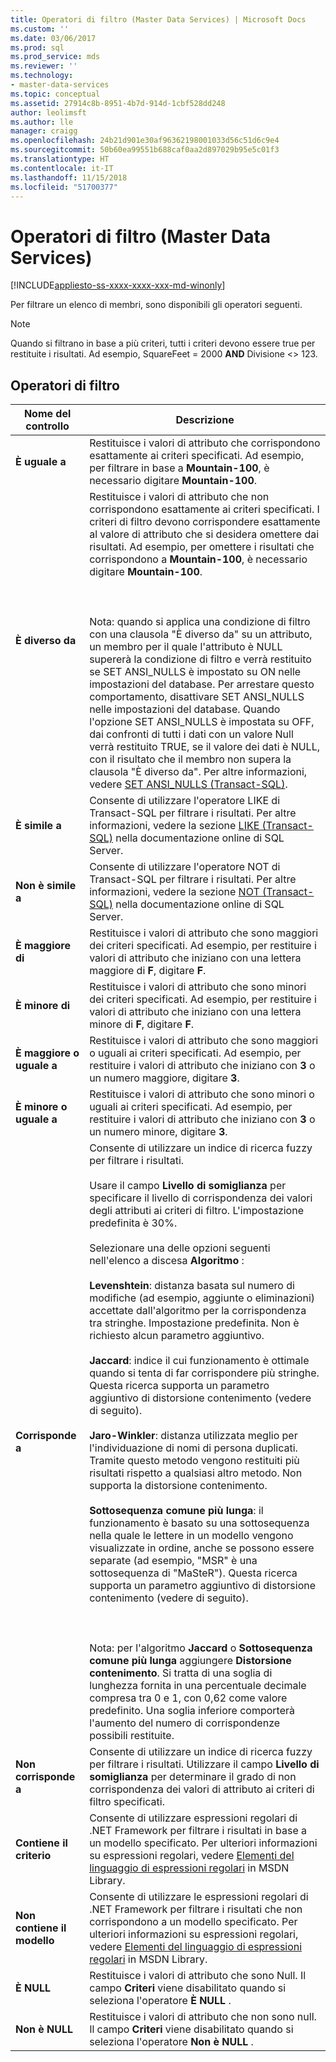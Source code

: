 ```yaml
---
title: Operatori di filtro (Master Data Services) | Microsoft Docs
ms.custom: ''
ms.date: 03/06/2017
ms.prod: sql
ms.prod_service: mds
ms.reviewer: ''
ms.technology:
- master-data-services
ms.topic: conceptual
ms.assetid: 27914c8b-8951-4b7d-914d-1cbf528dd248
author: leolimsft
ms.author: lle
manager: craigg
ms.openlocfilehash: 24b21d901e30af96362198001033d56c51d6c9e4
ms.sourcegitcommit: 50b60ea99551b688caf0aa2d897029b95e5c01f3
ms.translationtype: HT
ms.contentlocale: it-IT
ms.lasthandoff: 11/15/2018
ms.locfileid: "51700377"
---
```

# <a name="filter-operators-master-data-services"></a>Operatori di filtro (Master Data Services)

[!INCLUDE[appliesto-ss-xxxx-xxxx-xxx-md-winonly](../includes/appliesto-ss-xxxx-xxxx-xxx-md-winonly.md)]

  Per filtrare un elenco di membri, sono disponibili gli operatori seguenti.  
  
> [!NOTE]  
>  Quando si filtrano in base a più criteri, tutti i criteri devono essere true per restituite i risultati. Ad esempio, SquareFeet = 2000 **AND** Divisione <> 123.  
  
## <a name="filter-operators"></a>Operatori di filtro  
  
|Nome del controllo|Descrizione|  
|------------------|-----------------|  
|**È uguale a**|Restituisce i valori di attributo che corrispondono esattamente ai criteri specificati. Ad esempio, per filtrare in base a **Mountain-100**, è necessario digitare **Mountain-100**.|  
|**È diverso da**|Restituisce i valori di attributo che non corrispondono esattamente ai criteri specificati. I criteri di filtro devono corrispondere esattamente al valore di attributo che si desidera omettere dai risultati. Ad esempio, per omettere i risultati che corrispondono a **Mountain-100**, è necessario digitare **Mountain-100**.<br /><br /> <br /><br /> Nota: quando si applica una condizione di filtro con una clausola "È diverso da" su un attributo, un membro per il quale l'attributo è NULL supererà la condizione di filtro e verrà restituito se SET ANSI_NULLS è impostato su ON nelle impostazioni del database. Per arrestare questo comportamento, disattivare SET ANSI_NULLS nelle impostazioni del database. Quando l'opzione SET ANSI_NULLS è impostata su OFF, dai confronti di tutti i dati con un valore Null verrà restituito TRUE, se il valore dei dati è NULL, con il risultato che il membro non supera la clausola "È diverso da". Per altre informazioni, vedere [SET ANSI_NULLS &#40;Transact-SQL&#41;](../t-sql/statements/set-ansi-nulls-transact-sql.md).|  
|**È simile a**|Consente di utilizzare l'operatore LIKE di Transact-SQL per filtrare i risultati. Per altre informazioni, vedere la sezione [LIKE &#40;Transact-SQL&#41;](../t-sql/language-elements/like-transact-sql.md) nella documentazione online di SQL Server.|  
|**Non è simile a**|Consente di utilizzare l'operatore NOT di Transact-SQL per filtrare i risultati. Per altre informazioni, vedere la sezione [NOT &#40;Transact-SQL&#41;](../t-sql/language-elements/not-transact-sql.md) nella documentazione online di SQL Server.|  
|**È maggiore di**|Restituisce i valori di attributo che sono maggiori dei criteri specificati. Ad esempio, per restituire i valori di attributo che iniziano con una lettera maggiore di **F**, digitare **F**.|  
|**È minore di**|Restituisce i valori di attributo che sono minori dei criteri specificati. Ad esempio, per restituire i valori di attributo che iniziano con una lettera minore di **F**, digitare **F**.|  
|**È maggiore o uguale a**|Restituisce i valori di attributo che sono maggiori o uguali ai criteri specificati. Ad esempio, per restituire i valori di attributo che iniziano con **3** o un numero maggiore, digitare **3**.|  
|**È minore o uguale a**|Restituisce i valori di attributo che sono minori o uguali ai criteri specificati. Ad esempio, per restituire i valori di attributo che iniziano con **3** o un numero minore, digitare **3**.|  
|**Corrisponde a**|Consente di utilizzare un indice di ricerca fuzzy per filtrare i risultati.<br /><br /> Usare il campo **Livello di somiglianza** per specificare il livello di corrispondenza dei valori degli attributi ai criteri di filtro. L'impostazione predefinita è 30%.<br /><br /> Selezionare una delle opzioni seguenti nell'elenco a discesa **Algoritmo** :<br /><br /> **Levenshtein**: distanza basata sul numero di modifiche (ad esempio, aggiunte o eliminazioni) accettate dall'algoritmo per la corrispondenza tra stringhe. Impostazione predefinita. Non è richiesto alcun parametro aggiuntivo.<br /><br /> **Jaccard**: indice il cui funzionamento è ottimale quando si tenta di far corrispondere più stringhe. Questa ricerca supporta un parametro aggiuntivo di distorsione contenimento (vedere di seguito).<br /><br /> **Jaro-Winkler**: distanza utilizzata meglio per l'individuazione di nomi di persona duplicati. Tramite questo metodo vengono restituiti più risultati rispetto a qualsiasi altro metodo. Non supporta la distorsione contenimento.<br /><br /> **Sottosequenza comune più lunga**: il funzionamento è basato su una sottosequenza nella quale le lettere in un modello vengono visualizzate in ordine, anche se possono essere separate (ad esempio, "MSR" è una sottosequenza di "MaSteR"). Questa ricerca supporta un parametro aggiuntivo di distorsione contenimento (vedere di seguito).<br /><br /> <br /><br /> Nota: per l'algoritmo **Jaccard** o **Sottosequenza comune più lunga** aggiungere **Distorsione contenimento**. Si tratta di una soglia di lunghezza fornita in una percentuale decimale compresa tra 0 e 1, con 0,62 come valore predefinito. Una soglia inferiore comporterà l'aumento del numero di corrispondenze possibili restituite.|  
|**Non corrisponde a**|Consente di utilizzare un indice di ricerca fuzzy per filtrare i risultati. Utilizzare il campo **Livello di somiglianza** per determinare il grado di non corrispondenza dei valori di attributo ai criteri di filtro specificati.|  
|**Contiene il criterio**|Consente di utilizzare espressioni regolari di .NET Framework per filtrare i risultati in base a un modello specificato. Per ulteriori informazioni su espressioni regolari, vedere [Elementi del linguaggio di espressioni regolari](https://go.microsoft.com/fwlink/?LinkId=164401) in MSDN Library.|  
|**Non contiene il modello**|Consente di utilizzare le espressioni regolari di .NET Framework per filtrare i risultati che non corrispondono a un modello specificato. Per ulteriori informazioni su espressioni regolari, vedere [Elementi del linguaggio di espressioni regolari](https://go.microsoft.com/fwlink/?LinkId=164401) in MSDN Library.|  
|**È NULL**|Restituisce i valori di attributo che sono Null. Il campo **Criteri** viene disabilitato quando si seleziona l'operatore **È NULL** .|  
|**Non è NULL**|Restituisce i valori di attributo che non sono null. Il campo **Criteri** viene disabilitato quando si seleziona l'operatore **Non è NULL** .|  
  
  
